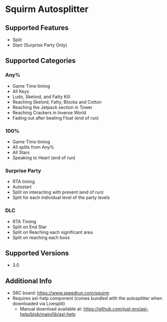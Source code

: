 # Squirm Autosplitter
## Supported Features
- Split
- Start (Surprise Party Only)
## Supported Categories
### Any%
- Game Time timing
- All Keys
- Ludo, Skelord, and Fatty Kill
- Reaching Skelord, Fatty, Blocka and Cotton
- Reaching the Jetpack section in Tower
- Reaching Crackers in Inverse World
- Fading out after beating Float (end of run)
### 100%
- Game Time timing
- All splits from Any%
- All Stars
- Speaking to Heart (end of run)
### Surprise Party
- RTA timing
- Autostart
- Split on interacting with present (end of run)
- Split for each individual level of the party levels
### DLC
- RTA Timing
- Split on End Star
- Split on Reaching each significant area
- Split on reaching each boss

## Supported Versions
- 3.0

## Additional Info
- SRC board: https://www.speedrun.com/squirm
- Requires asl-help component (comes bundled with the autosplitter when downloaded via Livesplit)
  - Manual download available at: https://github.com/just-ero/asl-help/blob/main/lib/asl-help